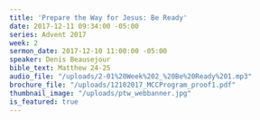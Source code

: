 ```yaml
---
title: 'Prepare the Way for Jesus: Be Ready'
date: 2017-12-11 09:34:00 -05:00
series: Advent 2017
week: 2
sermon_date: 2017-12-10 11:00:00 -05:00
speaker: Denis Beausejour
bible_text: Matthew 24-25
audio_file: "/uploads/2-01%20Week%202_%20Be%20Ready%201.mp3"
brochure_file: "/uploads/12102017_MCCProgram_proof1.pdf"
thumbnail_image: "/uploads/ptw_webbanner.jpg"
is_featured: true
---
```


